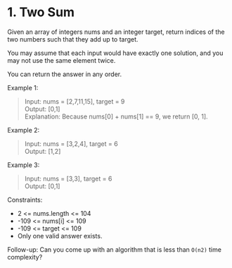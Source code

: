 # 1. Two Sum

Given an array of integers nums and an integer target, return indices of the two numbers such that they add up to target.

You may assume that each input would have exactly one solution, and you may not use the same element twice.

You can return the answer in any order.

Example 1:

>Input: nums = [2,7,11,15], target = 9  
>Output: [0,1]  
>Explanation: Because nums[0] + nums[1] == 9, we return [0, 1].

Example 2:

>Input: nums = [3,2,4], target = 6  
>Output: [1,2]  

Example 3:

> Input: nums = [3,3], target = 6  
> Output: [0,1]

Constraints:

- 2 <= nums.length <= 104
- -109 <= nums[i] <= 109
- -109 <= target <= 109
- Only one valid answer exists.

Follow-up: Can you come up with an algorithm that is less than `O(n2)` time complexity?
